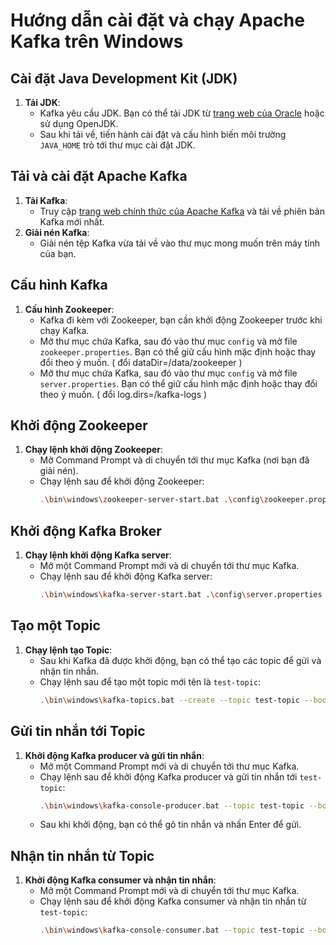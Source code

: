 # Hướng dẫn cài đặt và chạy Apache Kafka trên Windows

## Cài đặt Java Development Kit (JDK)

1. **Tải JDK**:
   - Kafka yêu cầu JDK. Bạn có thể tải JDK từ [trang web của Oracle](https://www.oracle.com/java/technologies/javase-jdk11-downloads.html) hoặc sử dụng OpenJDK.
   - Sau khi tải về, tiến hành cài đặt và cấu hình biến môi trường `JAVA_HOME` trỏ tới thư mục cài đặt JDK.

## Tải và cài đặt Apache Kafka

1. **Tải Kafka**:
   - Truy cập [trang web chính thức của Apache Kafka](https://kafka.apache.org/downloads) và tải về phiên bản Kafka mới nhất.
2. **Giải nén Kafka**:
   - Giải nén tệp Kafka vừa tải về vào thư mục mong muốn trên máy tính của bạn.

## Cấu hình Kafka

1. **Cấu hình Zookeeper**:
   - Kafka đi kèm với Zookeeper, bạn cần khởi động Zookeeper trước khi chạy Kafka.
   - Mở thư mục chứa Kafka, sau đó vào thư mục `config` và mở file `zookeeper.properties`. Bạn có thể giữ cấu hình mặc định hoặc thay đổi theo ý muốn. ( đổi dataDir=/data/zookeeper )
   - Mở thư mục chứa Kafka, sau đó vào thư mục `config` và mở file `server.properties`. Bạn có thể giữ cấu hình mặc định hoặc thay đổi theo ý muốn. ( đổi log.dirs=/kafka-logs )

## Khởi động Zookeeper

1. **Chạy lệnh khởi động Zookeeper**:
   - Mở Command Prompt và di chuyển tới thư mục Kafka (nơi bạn đã giải nén).
   - Chạy lệnh sau để khởi động Zookeeper:
     ```sh
     .\bin\windows\zookeeper-server-start.bat .\config\zookeeper.properties
     ```

## Khởi động Kafka Broker

1. **Chạy lệnh khởi động Kafka server**:
   - Mở một Command Prompt mới và di chuyển tới thư mục Kafka.
   - Chạy lệnh sau để khởi động Kafka server:
     ```sh
     .\bin\windows\kafka-server-start.bat .\config\server.properties
     ```

## Tạo một Topic

1. **Chạy lệnh tạo Topic**:
   - Sau khi Kafka đã được khởi động, bạn có thể tạo các topic để gửi và nhận tin nhắn.
   - Chạy lệnh sau để tạo một topic mới tên là `test-topic`:
     ```sh
     .\bin\windows\kafka-topics.bat --create --topic test-topic --bootstrap-server localhost:9092 --partitions 1 --replication-factor 1
     ```

## Gửi tin nhắn tới Topic

1. **Khởi động Kafka producer và gửi tin nhắn**:
   - Mở một Command Prompt mới và di chuyển tới thư mục Kafka.
   - Chạy lệnh sau để khởi động Kafka producer và gửi tin nhắn tới `test-topic`:
     ```sh
     .\bin\windows\kafka-console-producer.bat --topic test-topic --bootstrap-server localhost:9092
     ```
   - Sau khi khởi động, bạn có thể gõ tin nhắn và nhấn Enter để gửi.

## Nhận tin nhắn từ Topic

1. **Khởi động Kafka consumer và nhận tin nhắn**:
   - Mở một Command Prompt mới và di chuyển tới thư mục Kafka.
   - Chạy lệnh sau để khởi động Kafka consumer và nhận tin nhắn từ `test-topic`:
     ```sh
     .\bin\windows\kafka-console-consumer.bat --topic test-topic --bootstrap-server localhost:9092 --from-beginning
     ```

